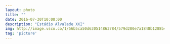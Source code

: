 ```yaml
---
layout: photo
title: ""
date: 2016-07-30T10:00:00
description: "Estádio Alvalade XXI"
img: http://image.vsco.co/1/56b5ca50d630514863784/579d280e7a1848b1288b4567/1600x905/244f4412-0ec3-4efa-82a2-85b22e54b6ea643376675.jpg
tag: 'picture'
---
```



